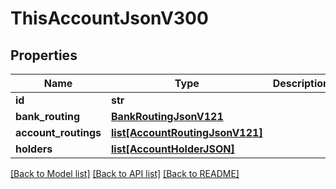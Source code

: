 # ThisAccountJsonV300

## Properties
Name | Type | Description | Notes
------------ | ------------- | ------------- | -------------
**id** | **str** |  | 
**bank_routing** | [**BankRoutingJsonV121**](BankRoutingJsonV121.md) |  | 
**account_routings** | [**list[AccountRoutingJsonV121]**](AccountRoutingJsonV121.md) |  | 
**holders** | [**list[AccountHolderJSON]**](AccountHolderJSON.md) |  | 

[[Back to Model list]](../README.md#documentation-for-models) [[Back to API list]](../README.md#documentation-for-api-endpoints) [[Back to README]](../README.md)


